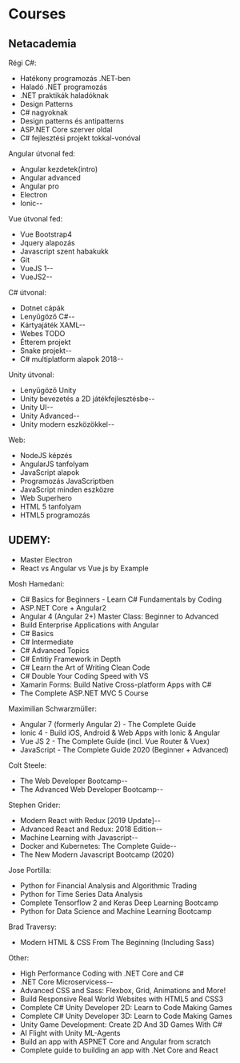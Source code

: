﻿# Courses


## Netacademia

Régi C#:
- Hatékony programozás .NET-ben
- Haladó .NET programozás
- .NET praktikák haladóknak
- Design Patterns
- C# nagyoknak
- Design patterns és antipatterns
- ASP.NET  Core szerver oldal
- C# fejlesztési projekt tokkal-vonóval

Angular útvonal fed:
- Angular kezdetek(intro)
- Angular advanced
- Angular pro
- Electron
- Ionic--

Vue útvonal fed:
- Vue Bootstrap4
- Jquery alapozás
- Javascript szent habakukk
- Git
- VueJS 1--
- VueJS2--

C# útvonal:
- Dotnet cápák
- Lenyűgöző C#--
- Kártyajáték XAML--
- Webes TODO 
- Étterem projekt
- Snake projekt--
- C# multiplatform alapok 2018--

Unity útvonal:
- Lenyűgöző Unity
- Unity bevezetés a 2D játékfejlesztésbe--
- Unity UI--
- Unity Advanced--
- Unity modern eszközökkel--

Web:
- NodeJS képzés
- AngularJS tanfolyam 
- JavaScript alapok
- Programozás JavaScriptben
- JavaScript minden eszközre
- Web Superhero
- HTML 5 tanfolyam 
- HTML5 programozás

## UDEMY:

- Master Electron
- React vs Angular vs Vue.js by Example

Mosh Hamedani:
- C# Basics for Beginners - Learn C# Fundamentals by Coding
- ASP.NET Core + Angular2
- Angular 4 (Angular 2+) Master Class: Beginner to Advanced
- Build Enterprise Applications with Angular
- C# Basics
- C# Intermediate
- C# Advanced Topics
- C# Entitiy Framework in Depth
- C# Learn the Art of Writing Clean Code
- C# Double Your Coding Speed with VS
- Xamarin Forms: Build Native Cross-platform Apps with C#
- The Complete ASP.NET MVC 5 Course

Maximilian Schwarzmüller:
- Angular 7 (formerly Angular 2) - The Complete Guide
- Ionic 4 - Build iOS, Android & Web Apps with Ionic & Angular
- Vue JS 2 - The Complete Guide (incl. Vue Router & Vuex)
- JavaScript - The Complete Guide 2020 (Beginner + Advanced)

Colt Steele:
- The Web Developer Bootcamp--
- The Advanced Web Developer Bootcamp--

Stephen Grider:
- Modern React with Redux [2019 Update]--
- Advanced React and Redux: 2018 Edition--
- Machine Learning with Javascript--
- Docker and Kubernetes: The Complete Guide--
- The New Modern Javascript Bootcamp (2020)

Jose Portilla:
- Python for Financial Analysis and Algorithmic Trading
- Python for Time Series Data Analysis
- Complete Tensorflow 2 and Keras Deep Learning Bootcamp
- Python for Data Science and Machine Learning Bootcamp

Brad Traversy:
- Modern HTML & CSS From The Beginning (Including Sass)

Other:
- High Performance Coding with .NET Core and C#
- .NET Core Microservicess--
- Advanced CSS and Sass: Flexbox, Grid, Animations and More!
- Build Responsive Real World Websites with HTML5 and CSS3
- Complete C# Unity Developer 2D: Learn to Code Making Games
- Complete C# Unity Developer 3D: Learn to Code Making Games
- Unity Game Development: Create 2D And 3D Games With C#
- AI Flight with Unity ML-Agents
- Build an app with ASPNET Core and Angular from scratch
- Complete guide to building an app with .Net Core and React